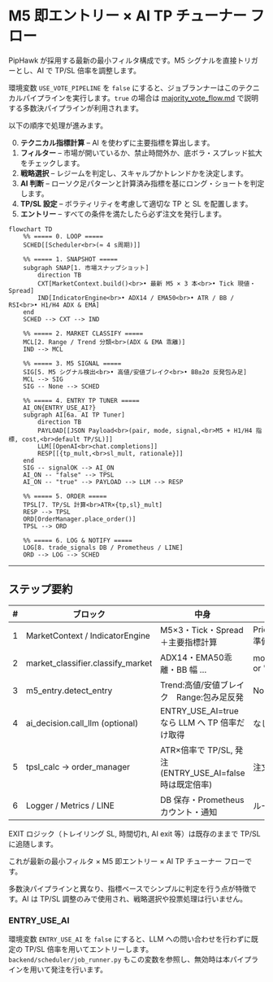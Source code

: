 # M5 即エントリー × AI TP チューナー フロー

PipHawk が採用する最新の最小フィルタ構成です。M5 シグナルを直接トリガーとし、AI で TP/SL 倍率を調整します。

環境変数 `USE_VOTE_PIPELINE` を `false` にすると、ジョブランナーはこのテクニカルパイプラインを実行します。`true` の場合は [majority_vote_flow.md](majority_vote_flow.md) で説明する多数決パイプラインが利用されます。

以下の順序で処理が進みます。

0. **テクニカル指標計算** – AI を使わずに主要指標を算出します。
1. **フィルター** – 市場が開いているか、禁止時間外か、底ボラ・スプレッド拡大をチェックします。
2. **戦略選択** – レジームを判定し、スキャルプかトレンドかを決定します。
3. **AI 判断** – ローソク足パターンと計算済み指標を基にロング・ショートを判定します。
4. **TP/SL 設定** – ボラティリティを考慮して適切な TP と SL を配置します。
5. **エントリー** – すべての条件を満たしたら必ず注文を発行します。

```mermaid
flowchart TD
    %% ===== 0. LOOP =====
    SCHED[[Scheduler<br>(≈ 4 s周期)]]

    %% ===== 1. SNAPSHOT =====
    subgraph SNAP[1. 市場スナップショット]
        direction TB
        CXT[MarketContext.build()<br>• 最新 M5 × 3 本<br>• Tick 現値・Spread]
        IND[IndicatorEngine<br>• ADX14 / EMA50<br>• ATR / BB / RSI<br>• H1/H4 ADX & EMA]
    end
    SCHED --> CXT --> IND

    %% ===== 2. MARKET CLASSIFY =====
    MCL[2. Range / Trend 分類<br>(ADX & EMA 乖離)]
    IND --> MCL

    %% ===== 3. M5 SIGNAL =====
    SIG[5. M5 シグナル検出<br>• 高値/安値ブレイク<br>• BB±2σ 反発包み足]
    MCL --> SIG
    SIG -- None --> SCHED

    %% ===== 4. ENTRY TP TUNER =====
    AI_ON{ENTRY_USE_AI?}
    subgraph AI[6a. AI TP Tuner]
        direction TB
        PAYLOAD[[JSON Payload<br>(pair, mode, signal,<br>M5 + H1/H4 指標, cost,<br>default TP/SL)]]
        LLM[[OpenAI<br>chat.completions]]
        RESP[[{tp_mult,<br>sl_mult, rationale}]]
    end
    SIG -- signalOK --> AI_ON
    AI_ON -- "false" --> TPSL
    AI_ON -- "true" --> PAYLOAD --> LLM --> RESP

    %% ===== 5. ORDER =====
    TPSL[7. TP/SL 計算<br>ATR×{tp,sl}_mult]
    RESP --> TPSL
    ORD[OrderManager.place_order()]
    TPSL --> ORD

    %% ===== 6. LOG & NOTIFY =====
    LOG[8. trade_signals DB / Prometheus / LINE]
    ORD --> LOG --> SCHED
```

---

## ステップ要約

| # | ブロック | 中身 | 出口条件 |
|---|---|---|---|
|1|MarketContext / IndicatorEngine|M5×3・Tick・Spread＋主要指標計算|Price/Indicators 準備完了|
|2|market_classifier.classify_market|ADX14・EMA50乖離・BB 幅 …|mode = "trend" or "range"|
|3|m5_entry.detect_entry|Trend:高値/安値ブレイク Range:包み足反発|None→skip|
|4|ai_decision.call_llm (optional)|ENTRY_USE_AI=true なら LLM へ TP 倍率だけ取得|なし|
|5|tpsl_calc → order_manager|ATR×倍率で TP/SL, 発注 (ENTRY_USE_AI=false 時は既定倍率)|注文 ID 取得|
|6|Logger / Metrics / LINE|DB 保存・Prometheus カウント・通知|ループ完了|

EXIT ロジック（トレイリング SL, 時間切れ, AI exit 等）は既存のままで TP/SL に追随します。

これが最新の最小フィルタ × M5 即エントリー × AI TP チューナー フローです。


多数決パイプラインと異なり、指標ベースでシンプルに判定を行う点が特徴です。AI は
TP/SL 調整のみで使用され、戦略選択や投票処理は行いません。
### ENTRY_USE_AI

環境変数 `ENTRY_USE_AI` を `false` にすると、LLM への問い合わせを行わずに既定の TP/SL 倍率を用いてエントリーします。`backend/scheduler/job_runner.py` もこの変数を参照し、無効時は本パイプラインを用いて発注を行います。

